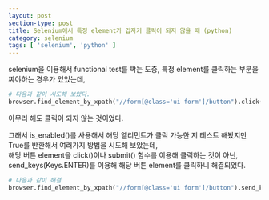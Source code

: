 ```yaml
---
layout: post
section-type: post
title: Selenium에서 특정 element가 갑자기 클릭이 되지 않을 때 (python)
category: selenium
tags: [ 'selenium', 'python' ]
---
```


selenium을 이용해서 functional test를 쨔는 도중, 특정 element를 클릭하는 부분을 쨔야하는 경우가 있었는데,

``` python
# 다음과 같이 시도해 보았다.
browser.find_element_by_xpath("//form[@class='ui form']/button").click()
```

아무리 해도 클릭이 되지 않는 것이었다.  

그래서 is_enabled()를 사용해서 해당 엘리먼트가 클릭 가능한 지 테스트 해봤지만 True를 반환해서 여러가지 방법을 시도해 보았는데,  
해당 버튼 element을 click()이나 submit() 함수를 이용해 클릭하는 것이 아닌, send_keys(Keys.ENTER)를 이용해 해당 버튼 element를 클릭하니 해결되었다.  

``` python
# 다음과 같이 해결
browser.find_element_by_xpath("//form[@class='ui form']/button").send_keys(Keys.ENTER)
```

